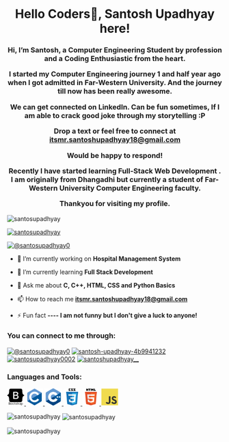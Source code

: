 
<h1 align="center">Hello Coders👋, Santosh Upadhyay here!</h1>
<h3 align="center">Hi, I’m Santosh, a Computer Engineering Student by profession and a Coding Enthusiastic from the heart.

I started my Computer Engineering journey 1 and half year ago when I got admitted in Far-Western University. And the journey till now has been really awesome.

We can get connected on LinkedIn.
Can be fun sometimes, If I am able to crack good joke through my storytelling :P

Drop a text or feel free to connect at itsmr.santoshupadhyay18@gmail.com

Would be happy to respond!

Recently I have started learning Full-Stack Web Development . I am originally from Dhangadhi but currently a student of Far-Western University Computer Engineering faculty.

Thankyou for visiting my profile.</h3>

<p align="left"> <img src="https://komarev.com/ghpvc/?username=santosupadhyay&label=Profile%20views&color=0e75b6&style=flat" alt="santosupadhyay" /> </p>

<p align="left"> <a href="https://github.com/ryo-ma/github-profile-trophy"><img src="https://github-profile-trophy.vercel.app/?username=santosupadhyay" alt="santosupadhyay" /></a> </p>

<p align="left"> <a href="https://twitter.com/@santosupadhyay0" target="blank"><img src="https://img.shields.io/twitter/follow/@santosupadhyay0?logo=twitter&style=for-the-badge" alt="@santosupadhyay0" /></a> </p>

- 🔭 I’m currently working on **Hospital Management System**

- 🌱 I’m currently learning **Full Stack Development**

- 💬 Ask me about **C, C++, HTML, CSS and Python Basics**

- 📫 How to reach me **itsmr.santoshupadhyay18@gmail.com**

- ⚡ Fun fact **---- I am not funny but I don't give a luck to anyone!**

<h3 align="left">You can connect to me through:</h3>
<p align="left">
<a href="https://twitter.com/@santosupadhyay0" target="blank"><img align="center" src="https://raw.githubusercontent.com/rahuldkjain/github-profile-readme-generator/master/src/images/icons/Social/twitter.svg" alt="@santosupadhyay0" height="30" width="40" /></a>
<a href="https://linkedin.com/in/santosh-upadhyay-4b9941232" target="blank"><img align="center" src="https://raw.githubusercontent.com/rahuldkjain/github-profile-readme-generator/master/src/images/icons/Social/linked-in-alt.svg" alt="santosh-upadhyay-4b9941232" height="30" width="40" /></a>
<a href="https://fb.com/santosupadhyay0002" target="blank"><img align="center" src="https://raw.githubusercontent.com/rahuldkjain/github-profile-readme-generator/master/src/images/icons/Social/facebook.svg" alt="santosupadhyay0002" height="30" width="40" /></a>
<a href="https://instagram.com/santoshupadhyay__" target="blank"><img align="center" src="https://raw.githubusercontent.com/rahuldkjain/github-profile-readme-generator/master/src/images/icons/Social/instagram.svg" alt="santoshupadhyay__" height="30" width="40" /></a>
</p>

<h3 align="left">Languages and Tools:</h3>
<p align="left"> <a href="https://getbootstrap.com" target="_blank" rel="noreferrer"> <img src="https://raw.githubusercontent.com/devicons/devicon/master/icons/bootstrap/bootstrap-plain-wordmark.svg" alt="bootstrap" width="40" height="40"/> </a> <a href="https://www.cprogramming.com/" target="_blank" rel="noreferrer"> <img src="https://raw.githubusercontent.com/devicons/devicon/master/icons/c/c-original.svg" alt="c" width="40" height="40"/> </a> <a href="https://www.w3schools.com/cpp/" target="_blank" rel="noreferrer"> <img src="https://raw.githubusercontent.com/devicons/devicon/master/icons/cplusplus/cplusplus-original.svg" alt="cplusplus" width="40" height="40"/> </a> <a href="https://www.w3schools.com/css/" target="_blank" rel="noreferrer"> <img src="https://raw.githubusercontent.com/devicons/devicon/master/icons/css3/css3-original-wordmark.svg" alt="css3" width="40" height="40"/> </a> <a href="https://www.w3.org/html/" target="_blank" rel="noreferrer"> <img src="https://raw.githubusercontent.com/devicons/devicon/master/icons/html5/html5-original-wordmark.svg" alt="html5" width="40" height="40"/> </a> <a href="https://developer.mozilla.org/en-US/docs/Web/JavaScript" target="_blank" rel="noreferrer"> <img src="https://raw.githubusercontent.com/devicons/devicon/master/icons/javascript/javascript-original.svg" alt="javascript" width="40" height="40"/> </a> </p>

<p><img align="left" src="https://github-readme-stats.vercel.app/api/top-langs?username=santosupadhyay&show_icons=true&locale=en&layout=compact" alt="santosupadhyay" /></p>

<p>&nbsp;<img align="center" src="https://github-readme-stats.vercel.app/api?username=santosupadhyay&show_icons=true&locale=en" alt="santosupadhyay" /></p>

<p><img align="center" src="https://github-readme-streak-stats.herokuapp.com/?user=santosupadhyay&" alt="santosupadhyay" /></p>

